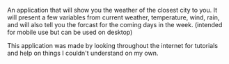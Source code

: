 An application that will show you the weather of the closest city to you.
              It will present a few variables from current weather, temperature, wind, rain, and will also tell you
              the forcast for the coming days in the week.
              (intended for mobile use but can be used on desktop)

This application was made by looking throughout the internet for tutorials and help on things I couldn't understand on my own.
